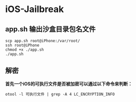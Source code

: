 # iOS-Jailbreak

## app.sh 输出沙盒目录包名文件

```
scp app.sh root@iPhone:/var/root/
ssh root@iPhone
chmod +x ./app.sh
./app.sh
```
## 解密

**首先一个iOS的可执行文件是否被加密可以通过以下命令来判断：**

```
otool -l 可执行文件 | grep -A 4 LC_ENCRYPTION_INFO
```
